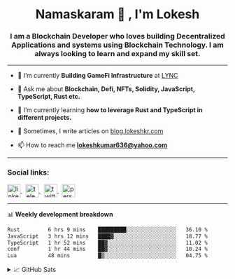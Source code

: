 <h1 align="center">Namaskaram 🙏 , I'm Lokesh</h1>
<h3 align="center">I am a Blockchain Developer who loves building Decentralized Applications and systems using Blockchain Technology. I am always looking to learn and expand my skill set.</h3>
<hr/>

- 🔭 I’m currently **Building GameFi Infrastructure** at [LYNC](https://www.lync.world/)

- 💬 Ask me about **Blockchain, Defi, NFTs, Solidity, JavaScript, TypeScript, Rust etc.**

- 🌱 I’m currently learning **how to leverage Rust and TypeScript in different projects.**

- 📝 Sometimes, I write articles on [blog.lokeshkr.com](https://blog.lokeshkr.com)

- 📫 How to reach me **lokeshkumar636@yahoo.com**

<hr/>

<h3 align="left">Social links:</h3>
<a href="https://linkedin.com/in/lokesh-kumar-nalot-0baa691b9" target="_blank">
<img align="center" src="https://lokeshkr.com/assets/svg/linkedin.svg" alt="linkedin-link" height="30" width="30" margin-right="40" >
</a>
&nbsp
<a href="https://t.me/lokesshk">
<img align="center" src="https://lokeshkr.com/assets/svg/telegram.svg" alt="telegram-link" height="30" width="30" >
</a>
&nbsp
<a href="https://twitter.com/lokeshtweets_">
<img align="center" src="https://lokeshkr.com/assets/svg/twitter.svg" alt="twitter-link" height="30" width="30" >
</a>
&nbsp
<a href="https://lokeshkr.com">
<img align="center" src="https://lokeshkr.com/assets/svg/web.svg" alt="personal-website-link" height="30" width="30" >
</a>

<hr/>

📊 **Weekly development breakdown**

<!--START_SECTION:waka-->

```txt
Rust         6 hrs 9 mins    █████████░░░░░░░░░░░░░░░░   36.10 %
JavaScript   3 hrs 12 mins   ████▓░░░░░░░░░░░░░░░░░░░░   18.77 %
TypeScript   1 hr 52 mins    ██▓░░░░░░░░░░░░░░░░░░░░░░   11.02 %
conf         1 hr 44 mins    ██▓░░░░░░░░░░░░░░░░░░░░░░   10.24 %
Lua          48 mins         █▒░░░░░░░░░░░░░░░░░░░░░░░   04.75 %
```

<!--END_SECTION:waka-->

<!--
<a href="https://www.youtube.com/channel/UCVWq-83WQElIoIN6NGdCXLw">
<img align="center" src="https://lokeshkr.com/assets/svg/youtube.svg" alt="youtube-link" height="30" width="30"/>
</a>
-->
<details>
  <summary>📈 GitHub Sats</summary>
  <br/>
<img style="object-fit: cover;" src="https://readme-stats-github-codetit4n.vercel.app/api?username=codetit4n&cc=0c1121&tc=fff" alt="github-stats">
</details>

